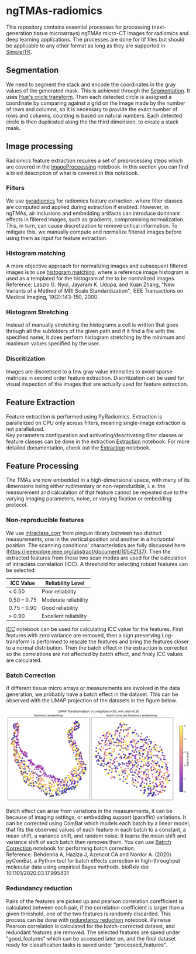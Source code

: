 # ngTMAs-radiomics
This repository contains essential processes for processing (next-generation tissue microarrays) ngTMAs micro-CT images for radiomics and deep learning applications. The processes are done for tif files but should be applicable to any other format as long as they are supported in [SimpleITK](https://pypi.org/project/SimpleITK/).

## Segmentation

We need to segment the stack and encode the coordinates in the gray values of the generated mask. This is achieved through the [Segmentation](https://github.com/kiataj/ngTMAs-radiomics/blob/main/Segmentation.ipynb). It uses [Hue's cricle transform](https://docs.opencv.org/3.4/d4/d70/tutorial_hough_circle.html). Then each detected circle is assigned a coordinate by comparing against a grid on the image made by the number of rows and columns, so it is necessary to provide the exact number of rows and columns, counting is based on natural numbers. Each detected circle is then duplicated along the the third dimension, to create a stack mask.

## Image processing

Radiomics feature extraction requires a set of preprocessing steps which are covered in the [ImageProceessing](https://github.com/kiataj/ngTMAs-radiomics/blob/main/ImageProcessing.ipynb) notebook. In this section you can find a bried description of what is covered in this notebook.

### Filters

We use [pyradiomics](https://pyradiomics.readthedocs.io/en/2.0.1/index.html) for radiomics feature extraction, where filter classes are computed and applied during extraction if enabled. However, in ngTMAs, air inclusions and embedding artifacts can introduce dominant effects in filtered images, such as gradients, compromising normalization. This, in turn, can cause discretization to remove critical information. To mitigate this, we manually compute and normalize filtered images before using them as input for feature extraction.


### Histogram matching

A more objective approach for normalizing images and subsequent filtered images is to use [histogram matching](https://simpleitk.org/doxygen/latest/html/classitk_1_1simple_1_1HistogramMatchingImageFilter.html), where a reference image histogram is used as a templated for the histogram of the to be normalized images. <br>
Reference: Laszlo G. Nyul, Jayaram K. Udupa, and Xuan Zhang, "New Variants of a Method of MRI Scale Standardization", IEEE Transactions on Medical Imaging, 19(2):143-150, 2000.

### Histogram Stretching

Instead of manually stretching the histograms a cell is written that goes through all the subfolders of the given path and if it find a file with the specified name, it does perform histogram stretching by the minimum and maximum values specified by the user. 

### Discritization

Images are discretised to a few gray value intensities to avoid sparse matrices in second order feature extraction. Discritization can be used for visual inspection of the images that are actually used for feature extraction.

## Feature Extraction

Feature extraction is performed using PyRadiomics. Extraction is parallelized on CPU only across filters, meaning single-image extraction is not parallelized. <br>
Key parameters configuration and activating/deactivating filter classes or feature classes can be done in the extraction [Extraction](https://github.com/kiataj/ngTMAs-radiomics/blob/main/Extraction.ipynb) notebook.
For more detailed documentation, check out the [Extraction](https://github.com/kiataj/ngTMAs-radiomics/blob/main/Extraction.ipynb) notebook.

## Feature Processing

The TMAs are now embedded in a high-dimensional space, with many of its dimensions being either rudimentary or non-reproducible, i. e. the measurement and calculation of that feature cannot be repeated due to the varying imaging parameters, noise, or varying fixation or embedding protocol. 

### Non-reproducible features
We use [intraclass_corr](https://pingouin-stats.org/build/html/generated/pingouin.intraclass_corr.html) from pinguin library between two distinct measurements, one in the  vertical position and another in a horizontal position. The scanning conditions' characteristics are fully discussed here (https://ieeexplore.ieee.org/abstract/document/10542137). Then the extracted features from these two scan modes are used for the calculation of intraclass correlation (ICC). A threshold for selecting robust features can be selected:

| ICC Value     | Reliability Level  |
|--------------|--------------------|
| < 0.50       | Poor reliability   |
| 0.50 – 0.75  | Moderate reliability |
| 0.75 – 0.90  | Good reliability   |
| > 0.90       | Excellent reliability |

[ICC](https://github.com/kiataj/ngTMAs-radiomics/blob/main/ICC.ipynb) notebook can be used for calculating ICC value for the features. First features with zero variance are removed, then a sign preserving Log-transform is performed to rescale the features and bring the features closer to a normal distribution. Then the batch effect in the extraction is corrected so the correlations are not affected by batch effect, and finaly ICC values are calculated. 

### Batch Correction

If different tissue micro arrays or measurements are involved in the data generation, we probably have a batch effect in the dataset. This can be observed with the UMAP projection of the datasets in the figure below.

![UMAP projection of the dataset before and after the batch correction](images/umap_projection.png)

Batch effect can arise from variations in the measurements, it can be because of imaging settings, or embedding support (paraffin) variations. It can be corrected using ComBat which models each batch by a linear model, that fits the observed values of each feature in each batch to a constant, a mean shift, a variance shift, and random noise. It learns the mean shift and variance shift of each batch then removes them. You can use [Batrch Correction](https://github.com/kiataj/ngTMAs-radiomics/blob/main/Batch%20Correction.ipynb) notebook for performing batch correction. <br>
Reference: Behdenna A, Haziza J, Azencot CA and Nordor A. (2020) pyComBat, a Python tool for batch effects correction in high-throughput molecular data using empirical Bayes methods. bioRxiv doi: 10.1101/2020.03.17.995431 <br>

### Redundancy reduction
Pairs of the features are picked up and pearson correlation corefficient is calculated between each pair, if the correlation coefficient is larger than a given threshold, one of the two features is randomly discarded. This process can be done with [redundancy reduction](https://github.com/kiataj/ngTMAs-radiomics/blob/main/Redundancy%20reduction.ipynb) notebook. Pairwise Pearson correlation is calculated for the batch-corrected dataset, and redundant features are removed. The selected features are saved under "good_features" which can be accessed later on, and the final dataset ready for classification tasks is saved under "processed_features".
